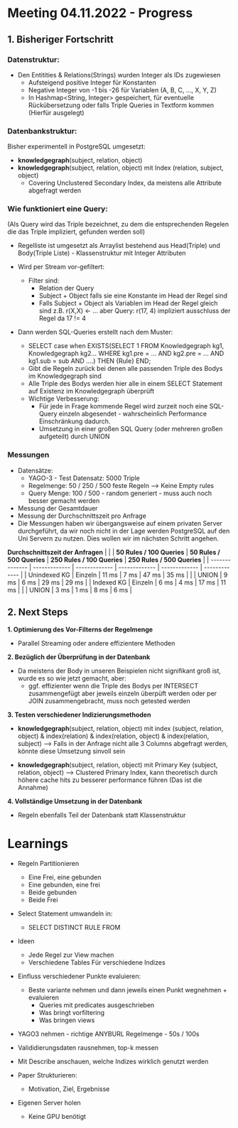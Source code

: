 # Meeting 04.11.2022 - Progress

## 1. Bisheriger Fortschritt

### Datenstruktur:
- Den Entitities & Relations(Strings) wurden Integer als IDs zugewiesen
    - Aufsteigend positive Integer für Konstanten
    - Negative Integer von -1 bis -26 für Variablen (A, B, C, ..., X, Y, Z)
    - In Hashmap<String, Integer> gespeichert, für eventuelle Rückübersetzung oder falls Triple Queries in Textform kommen (Hierfür ausgelegt)

### Datenbankstruktur:
Bisher experimentell in PostgreSQL umgesetzt:

- **knowledgegraph**(subject, relation, object)
- **knowledgegraph**(subject, relation, object) mit Index (relation, subject, object) 
  - Covering Unclustered Secondary Index, da meistens alle Attribute abgefragt werden

### Wie funktioniert eine Query:
(Als Query wird das Triple bezeichnet, zu dem die entsprechenden Regelen die das Triple impliziert, gefunden werden soll)

- Regelliste ist umgesetzt als Arraylist bestehend aus Head(Triple) und Body(Triple Liste) - Klassenstruktur mit Integer Attributen
- Wird per Stream vor-gefiltert:
    - Filter sind:
      - Relation der Query
      - Subject + Object falls sie eine Konstante im Head der Regel sind
      - Falls Subject + Object als Variablen im Head der Regel gleich sind z.B. r(X,X) <- ... aber Query: r(17, 4) impliziert ausschluss der Regel da 17 != 4

- Dann werden SQL-Queries erstellt nach dem Muster:
    - SELECT case when EXISTS(SELECT 1 FROM Knowledgegraph kg1, Knowledgegraph kg2… WHERE kg1.pre = … AND kg2.pre = … AND kg1.sub = sub AND ….) THEN {Rule} END;
    - Gibt die Regeln zurück bei denen alle passenden Triple des Bodys im Knowledgegraph sind
    - Alle Triple des Bodys werden hier alle in einem SELECT Statement auf Existenz im Knowledgegraph überprüft
    - Wichtige Verbesserung:
      - Für jede in Frage kommende Regel wird zurzeit noch eine SQL-Query einzeln abgesendet - wahrscheinlich Performance Einschränkung dadurch.
      - Umsetzung in einer großen SQL Query (oder mehreren großen aufgeteilt) durch UNION

### Messungen

  - Datensätze:
      - YAGO-3 - Test Datensatz: 5000 Triple
      - Regelmenge: 50 / 250 / 500 feste Regeln —> Keine Empty rules
      - Query Menge: 100 / 500 - random generiert - muss auch noch besser gemacht werden
  - Messung der Gesamtdauer
  - Messung der Durchschnittszeit pro Anfrage
  - Die Messungen haben wir übergangsweise auf einem privaten Server durchgeführt, da wir noch nicht in der Lage werden PostgreSQL auf den Uni Servern zu nutzen. Dies wollen wir im nächsten Schritt angehen.


**Durchschnittszeit der Anfragen**
|                |               | **50 Rules / 100 Queries** | **50 Rules / 500 Queries**  | **250 Rules / 100 Queries** | **250 Rules / 500 Queries** |
| -------------- | ------------- | ------------- | ------------- | ------------- | ------------- |
| Unindexed KG   | Einzeln       | 11 ms         | 7 ms          | 47 ms         | 35 ms         |
|                | UNION         | 9 ms          | 6 ms          | 29 ms         | 29 ms         |
| Indexed KG     | Einzeln       | 6 ms          | 4 ms          | 17 ms         | 11 ms         |
|                | UNION         | 3 ms          | 1 ms          | 8 ms          | 6 ms          |

## 2. Next Steps

**1. Optimierung des Vor-Filterns der Regelmenge**
  - Parallel Streaming oder andere effizientere Methoden

**2. Bezüglich der Überprüfung in der Datenbank**
  - Da meistens der Body in unseren Beispielen nicht signifikant groß ist, wurde es so wie jetzt gemacht, aber:
    - ggf. effizienter wenn die Triple des Bodys per INTERSECT zusammengefügt aber jeweils einzeln überpüft werden oder per JOIN zusammengebracht, muss noch getested werden

**3. Testen verschiedener Indizierungsmethoden**
  - **knowledgegraph**(subject, relation, object) mit index (subject, relation, object) & index(relation) & index(relation, object) & index(relation, subject) —> Falls in der Anfrage nicht alle 3 Columns abgefragt werden, könnte diese Umsetzung sinvoll sein

  - **knowledgegraph**(subject, relation, object) mit Primary Key (subject, relation, object) —> Clustered Primary Index, kann theoretisch durch höhere cache hits zu besserer performance führen (Das ist die Annahme)

**4. Vollständige Umsetzung in der Datenbank**
  - Regeln ebenfalls Teil der Datenbank statt Klassenstruktur

# Learnings
- Regeln Partitionieren
  - Eine Frei, eine gebunden
  - Eine gebunden, eine frei
  - Beide gebunden
  - Beide Frei

- Select Statement umwandeln in:
  - SELECT DISTINCT RULE FROM

- Ideen
  - Jede Regel zur View machen
  - Verschiedene Tables Für verschiedene Indizes


- Einfluss verschiedener Punkte evaluieren:
  - Beste variante nehmen und dann jeweils einen Punkt wegnehmen + evaluieren
    - Queries mit predicates ausgeschrieben
    - Was bringt vorfiltering
    - Was bringen views

  
- YAGO3 nehmen - richtige ANYBURL Regelmenge - 50s / 100s
- Valididierungsdaten rausnehmen, top-k messen
- Mit Describe anschauen, welche Indizes wirklich genutzt werden
- Paper Strukturieren:
  - Motivation, Ziel, Ergebnisse
- Eigenen Server holen
  - Keine GPU benötigt